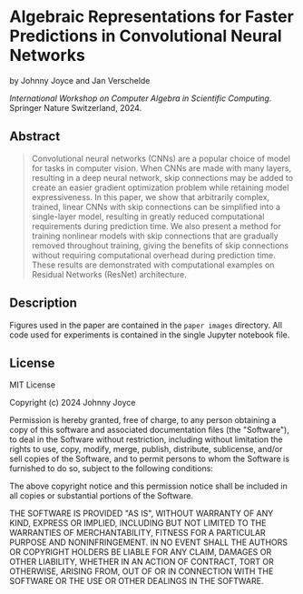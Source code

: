 # Algebraic Representations for Faster Predictions in Convolutional Neural Networks

by Johnny Joyce and Jan Verschelde

*International Workshop on Computer Algebra in Scientific Computing.* Springer Nature Switzerland, 2024.


## Abstract

> Convolutional neural networks (CNNs) are a popular choice of model for tasks in computer vision. When CNNs are made with many layers, resulting in a deep neural network, skip connections may be added to create an easier gradient optimization problem while retaining model expressiveness. In this paper, we show that arbitrarily complex, trained, linear CNNs with skip connections can be simplified into a single-layer model, resulting in greatly reduced computational requirements during prediction time. We also present a method for training nonlinear models with skip connections that are gradually removed throughout training, giving the benefits of skip connections without requiring computational overhead during prediction time. These results are demonstrated with computational examples on Residual Networks (ResNet) architecture.


## Description

Figures used in the paper are contained in the `paper images` directory. All code used for experiments is contained in the single Jupyter notebook file.


## License

MIT License

Copyright (c) 2024 Johnny Joyce

Permission is hereby granted, free of charge, to any person obtaining a copy
of this software and associated documentation files (the "Software"), to deal
in the Software without restriction, including without limitation the rights
to use, copy, modify, merge, publish, distribute, sublicense, and/or sell
copies of the Software, and to permit persons to whom the Software is
furnished to do so, subject to the following conditions:

The above copyright notice and this permission notice shall be included in all
copies or substantial portions of the Software.

THE SOFTWARE IS PROVIDED "AS IS", WITHOUT WARRANTY OF ANY KIND, EXPRESS OR
IMPLIED, INCLUDING BUT NOT LIMITED TO THE WARRANTIES OF MERCHANTABILITY,
FITNESS FOR A PARTICULAR PURPOSE AND NONINFRINGEMENT. IN NO EVENT SHALL THE
AUTHORS OR COPYRIGHT HOLDERS BE LIABLE FOR ANY CLAIM, DAMAGES OR OTHER
LIABILITY, WHETHER IN AN ACTION OF CONTRACT, TORT OR OTHERWISE, ARISING FROM,
OUT OF OR IN CONNECTION WITH THE SOFTWARE OR THE USE OR OTHER DEALINGS IN THE
SOFTWARE.

